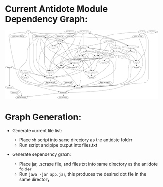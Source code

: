 # Current Antidote Module Dependency Graph:

![](current.png)

# Graph Generation:

* Generate current file list:
  * Place sh script into same directory as the antidote folder
  * Run script and pipe output into files.txt

* Generate dependency graph:
  * Place jar, .scrape file, and files.txt into same directory as the antidote folder
  * Run `java -jar app.jar`, this produces the desired dot file in the same directory
